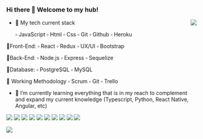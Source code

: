 ### Hi there 👋 Welcome to my hub!

<img align="right" src="https://media3.giphy.com/media/xT9IgzoKnwFNmISR8I/giphy.gif?cid=790b761188994ec5564e4a11797b18b80a810b1d2ba0578a&rid=giphy.gif&ct=g"/>

- 🔭 My tech current stack
  
  ▫️ JavaScript
  ▫️ Html
  ▫️ Css
  ▫️ Git
  ▫️ Github
  ▫️ Heroku
  
🔹Front-End:
  ▫️ React
  ▫️ Redux
  ▫️ UX/UI
  ▫️ Bootstrap

🔹Back-End:
  ▫️ Node.js
  ▫️ Express
  ▫️ Sequelize

🔹Database:
  ▫️ PostgreSQL
  ▫️ MySQL

🔹 Working Methodology
  ▫️ Scrum
  ▫️ Git
  ▫️ Trello
 

- 🌱 I’m currently learning everything that is in my reach to complement and expand my current knowledge (Typescript, Python, React Native, Angular, etc)

<img src="https://img.shields.io/badge/-JavaScript-black?style=flat-square&logo=javascript"/>
<img src="https://img.shields.io/badge/-typeScript-black?style=flat-square&logo=typescript"/>
<img src="https://img.shields.io/badge/-HTML5-%23E44D27?style=flat-square&logo=html5&logoColor=ffffff"/>
<img src="https://img.shields.io/badge/-CSS3-%231572B6?style=flat-square&logo=css3"/>
<img src="https://img.shields.io/badge/-Nodejs-black?style=flat-square&logo=Node.js"/>
<img src="https://img.shields.io/badge/-React-%23282C34?style=flat-square&logo=react"/>
<img src="https://img.shields.io/badge/PostgreSQL-316192?style=style=flat-square&logo=postgresql&logoColor=white"/>
<img src="https://img.shields.io/badge/sequelize-323330?style=style=flat-square&logo=sequelize&logoColor=blue"/>
<img src="https://img.shields.io/badge/-Git-black?style=flat-square&logo=git"/>
<img src="https://img.shields.io/badge/-GitHub-181717?style=flat-square&logo=github"/>

<a href="https://www.linkedin.com/in/germ%C3%A1n-flores-arg86/"><img src="https://img.shields.io/badge/LinkedIn-0077B5?style=for-the-badge&logo=linkedin&logoColor=white"/></a>
  
